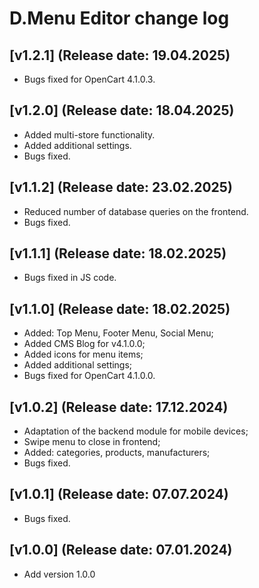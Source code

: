 <!DOCTYPE html>
<html lang="en">
<head></head>
<body>
    <h1>D.Menu Editor change log</h1>
    <h2>[v1.2.1] (Release date: 19.04.2025)</h2>
    <p>
        <ul>
            <li>Bugs fixed for OpenCart 4.1.0.3.</li>
        </ul>
    </p>
    <h2>[v1.2.0] (Release date: 18.04.2025)</h2>
    <p>
        <ul>
            <li>Added multi-store functionality.</li>
            <li>Added additional settings.</li>
            <li>Bugs fixed.</li>
        </ul>
    </p>
    <h2>[v1.1.2] (Release date: 23.02.2025)</h2>
    <p>
        <ul>
            <li>Reduced number of database queries on the frontend.</li>
            <li>Bugs fixed.</li>
        </ul>
    </p>
    <h2>[v1.1.1] (Release date: 18.02.2025)</h2>
    <p>
        <ul>
            <li>Bugs fixed in JS code.</li>
        </ul>
    </p>
    <h2>[v1.1.0] (Release date: 18.02.2025)</h2>
    <p>
        <ul>
            <li>Added: Top Menu, Footer Menu, Social Menu;</li>
            <li>Added CMS Blog for v4.1.0.0;</li>
            <li>Added icons for menu items;</li>
            <li>Added additional settings;</li>
            <li>Bugs fixed for OpenCart 4.1.0.0.</li>
        </ul>
    </p>
    <h2>[v1.0.2] (Release date: 17.12.2024)</h2>
    <p>
        <ul>
            <li>Adaptation of the backend module for mobile devices;</li>
            <li>Swipe menu to close in frontend;</li>
            <li>Added: categories, products, manufacturers;</li>
            <li>Bugs fixed.</li>
        </ul>
    </p>
    <h2>[v1.0.1] (Release date: 07.07.2024)</h2>
    <p>
        <ul>
            <li>Bugs fixed.</li>
        </ul>
    </p>
    <h2>[v1.0.0] (Release date: 07.01.2024)</h2>
    <p>
        <ul>
            <li>Add version 1.0.0</li>
        </ul>
    </p>
</body>
</html>
